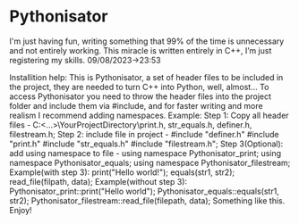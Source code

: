 # Pythonisator
 I'm just having fun, writing something that 99% of the time is unnecessary and not entirely working.
This miracle is written entirely in C++, I’m just registering my skills. 09/08/2023->23:53

Installition help:
This is Pythonisator, a set of header files to be included in the project, they are needed to turn C++ into Python, well, almost... 
To access Pythonisator you need to throw the header files into the project folder and include them via #include, and for faster writing and more realism I recommend adding namespaces. Example:
Step 1: Copy all header files - C:\<...>\YourProjectDirectory\print.h, str_equals.h, definer.h, filestream.h;
Step 2: include file in project - 
#include "definer.h"
#include "print.h"
#include "str_equals.h"
#include "filestream.h";
Step 3(Optional): add using namespace to file - 
using namespace Pythonisator_print; using namespace Pythonisator_equals; using namespace Pythonisator_filestream;
Example(with step 3): print("Hello world!"); equals(str1, str2); read_file(filpath, data);
Example(without step 3): Pythonisator_print::print("Hello world"); Pythonisator_equals::equals(str1, str2); Pythonisator_filestream::read_file(filepath, data);
Something like this. Enjoy!
